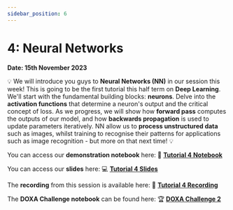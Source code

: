 ```yaml
---
sidebar_position: 6
---
```


# 4: Neural Networks

**Date: 15th November 2023**

💡 We will introduce you guys to **Neural Networks (NN)** in our session this week! This is going to be the first tutorial this half term on **Deep Learning**. We'll start with the fundamental building blocks: **neurons**. Delve into the **activation functions** that determine a neuron's output and the critical concept of loss. As we progress, we will show how **forward pass** computes the outputs of our model, and how **backwards propagation** is used to update parameters iteratively. NN allow us to **process unstructured data** such as images, whilst training to recognise their patterns for applications such as image recognition - but more on that next time! 💡

You can access our **demonstration notebook** here: 📘 [**Tutorial 4 Notebook**](https://github.com/UCLAIS/ml-tutorials-season-4/blob/main/week-4/neural_networks.ipynb)

You can access our **slides** here: 💻 [**Tutorial 4 Slides**](https://www.canva.com/design/DAFqI6YcPmg/vdpTPtvyARZl-op4ENPNqA/edit?utm_content=DAFqI6YcPmg&utm_campaign=designshare&utm_medium=link2&utm_source=sharebutton)

The **recording** from this session is available here: 🎤 [**Tutorial 4 Recording**](https://youtu.be/M16pz-CS2ec?si=4K3K1AmrBbXn-5Fp)

The **DOXA Challenge notebook** can be found here: 🏆 [**DOXA Challenge 2**](https://doxaai.com/competition/uclais-2023-2)

